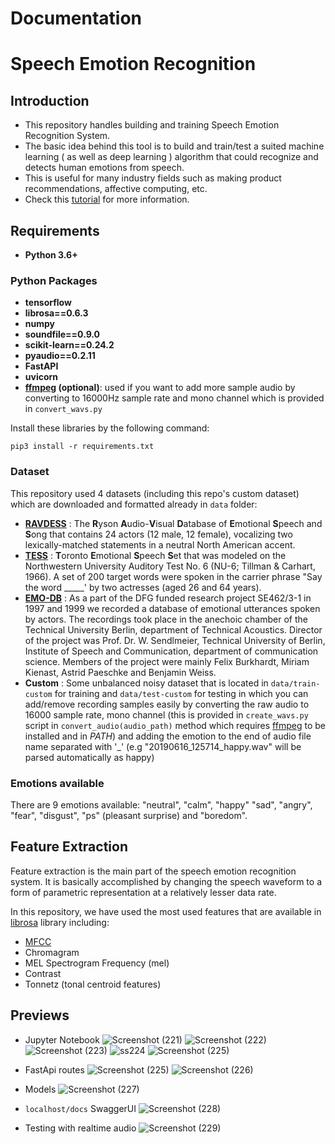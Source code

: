# Documentation

# Speech Emotion Recognition
## Introduction
- This repository handles building and training Speech Emotion Recognition System.
- The basic idea behind this tool is to build and train/test a suited machine learning ( as well as deep learning ) algorithm that could recognize and detects human emotions from speech.
- This is useful for many industry fields such as making product recommendations, affective computing, etc.
- Check this [tutorial](https://www.thepythoncode.com/article/building-a-speech-emotion-recognizer-using-sklearn) for more information.
## Requirements
- **Python 3.6+**
### Python Packages
- **tensorflow**
- **librosa==0.6.3**
- **numpy**
- **soundfile==0.9.0**
- **scikit-learn==0.24.2**
- **pyaudio==0.2.11**
- **FastAPI**
- **uvicorn**
- **[ffmpeg](https://ffmpeg.org/) (optional)**: used if you want to add more sample audio by converting to 16000Hz sample rate and mono channel which is provided in ``convert_wavs.py``

Install these libraries by the following command:
```
pip3 install -r requirements.txt
```

### Dataset
This repository used 4 datasets (including this repo's custom dataset) which are downloaded and formatted already in `data` folder:
- [**RAVDESS**](https://zenodo.org/record/1188976) : The **R**yson **A**udio-**V**isual **D**atabase of **E**motional **S**peech and **S**ong that contains 24 actors (12 male, 12 female), vocalizing two lexically-matched statements in a neutral North American accent.
- [**TESS**](https://tspace.library.utoronto.ca/handle/1807/24487) : **T**oronto **E**motional **S**peech **S**et that was modeled on the Northwestern University Auditory Test No. 6 (NU-6; Tillman & Carhart, 1966). A set of 200 target words were spoken in the carrier phrase "Say the word _____' by two actresses (aged 26 and 64 years).
- [**EMO-DB**](http://emodb.bilderbar.info/docu/) : As a part of the DFG funded research project SE462/3-1 in 1997 and 1999 we recorded a database of emotional utterances spoken by actors. The recordings took place in the anechoic chamber of the Technical University Berlin, department of Technical Acoustics. Director of the project was Prof. Dr. W. Sendlmeier, Technical University of Berlin, Institute of Speech and Communication, department of communication science. Members of the project were mainly Felix Burkhardt, Miriam Kienast, Astrid Paeschke and Benjamin Weiss.
- **Custom** : Some unbalanced noisy dataset that is located in `data/train-custom` for training and `data/test-custom` for testing in which you can add/remove recording samples easily by converting the raw audio to 16000 sample rate, mono channel (this is provided in `create_wavs.py` script in ``convert_audio(audio_path)`` method which requires [ffmpeg](https://ffmpeg.org/) to be installed and in *PATH*) and adding the emotion to the end of audio file name separated with '_' (e.g "20190616_125714_happy.wav" will be parsed automatically as happy)


### Emotions available
There are 9 emotions available: "neutral", "calm", "happy" "sad", "angry", "fear", "disgust", "ps" (pleasant surprise) and "boredom".
## Feature Extraction
Feature extraction is the main part of the speech emotion recognition system. It is basically accomplished by changing the speech waveform to a form of parametric representation at a relatively lesser data rate.

In this repository, we have used the most used features that are available in [librosa](https://github.com/librosa/librosa) library including:
- [MFCC](https://en.wikipedia.org/wiki/Mel-frequency_cepstrum)
- Chromagram 
- MEL Spectrogram Frequency (mel)
- Contrast
- Tonnetz (tonal centroid features)

## Previews
- Jupyter Notebook
![Screenshot (221)](https://user-images.githubusercontent.com/85868593/202259600-2b87f96c-6e60-439c-bec9-e03bf49375d8.png)
![Screenshot (222)](https://user-images.githubusercontent.com/85868593/202259653-b3ebe927-e775-4269-a9ac-b9cd428d2e96.png)
![Screenshot (223)](https://user-images.githubusercontent.com/85868593/202259736-44e04c8d-4d24-49c5-814b-461ef50f2675.png)
![ss224](https://user-images.githubusercontent.com/85868593/202259698-6a1e4a3b-9ccd-49c3-b7c4-5505c82c7d2f.png)
![Screenshot (225)](https://user-images.githubusercontent.com/85868593/202260139-a639929f-85d1-457f-9e01-fb4ddc1167d2.png)

- FastApi routes
![Screenshot (225)](https://user-images.githubusercontent.com/85868593/202260278-df2f1e54-45ec-4aae-9958-b1482069f400.png)
![Screenshot (226)](https://user-images.githubusercontent.com/85868593/202260291-111063a8-b4be-4009-95f5-01b009f1234e.png)

- Models
![Screenshot (227)](https://user-images.githubusercontent.com/85868593/202260346-e62b0708-30b1-4d72-935c-b77393005e83.png)

- `localhost/docs` SwaggerUI
![Screenshot (228)](https://user-images.githubusercontent.com/85868593/202260586-03765fd8-db69-4330-9e54-1c26f3e4fcfa.png)

- Testing with realtime audio
![Screenshot (229)](https://user-images.githubusercontent.com/85868593/202260674-f74278e5-5b9d-4320-9304-24bd4367a221.png)

